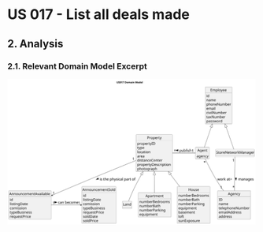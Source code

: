 # US 017 - List all deals made

## 2. Analysis

### 2.1. Relevant Domain Model Excerpt 

![Domain Model](svg/us017-domain-model.svg)
